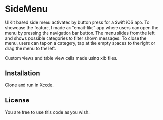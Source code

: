 # SideMenu

UIKit based side menu activated by button press for a Swift iOS app. To showcase the feature, I made an "email-like" app where users can open the menu by pressing the navigation bar button. The menu slides from the left and shows possible categories to filter shown messages. To close the menu, users can tap on a category, tap at the empty spaces to the right or drag the menu to the left.

Custom views and table view cells made using xib files.

## Installation

Clone and run in Xcode.

## License 

You are free to use this code as you wish.

